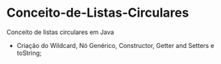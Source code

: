 # Conceito-de-Listas-Circulares
Conceito de listas circulares em Java
- Criação do Wildcard, Nó Genérico, Constructor, Getter and Setters e toString;
